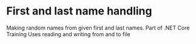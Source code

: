 # First and last name handling
Making random names from given first and last names. Part of .NET Core Training
Uses reading and writing from and to file
